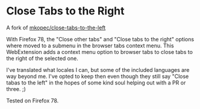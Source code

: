 # Close Tabs to the Right

A fork of [mkopec/close-tabs-to-the-left](https://github.com/mkopec/close-tabs-to-the-left)

With Firefox 78, the "Close other tabs" and "Close tabs to the right" options where moved to a submenu in the browser tabs context menu. This WebExtension adds a context menu option to browser tabs to close tabs to the right of the selected one.

I've translated what locales I can, but some of the included languages are way beyond me. I've opted to keep then even though they still say "Close tabas to the left" in the hopes of some kind soul helping out with a PR or three. ;)

Tested on Firefox 78.
